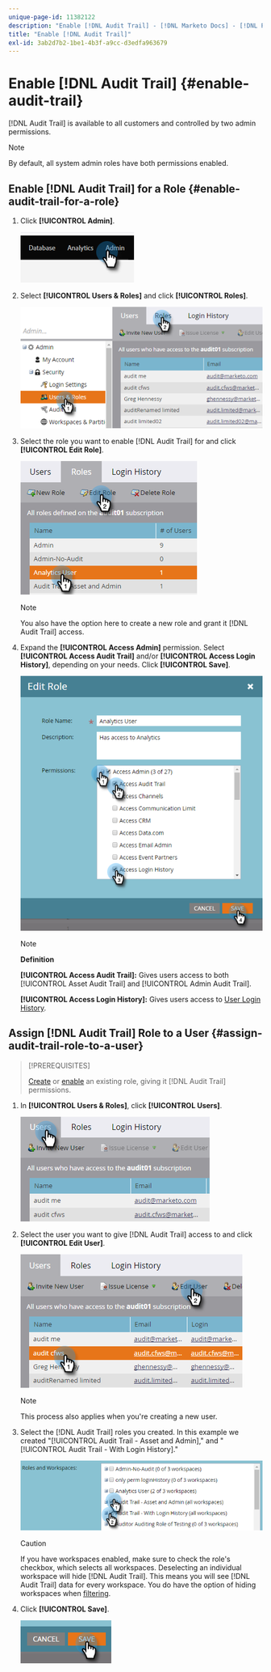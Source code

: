 ```yaml
---
unique-page-id: 11382122
description: "Enable [!DNL Audit Trail] - [!DNL Marketo Docs] - [!DNL Product Documentation]"
title: "Enable [!DNL Audit Trail]"
exl-id: 3ab2d7b2-1be1-4b3f-a9cc-d3edfa963679
---
```

# Enable [!DNL Audit Trail] {#enable-audit-trail}

[!DNL Audit Trail] is available to all customers and controlled by two admin permissions.

>[!NOTE]
>
>By default, all system admin roles have both permissions enabled.

## Enable [!DNL Audit Trail] for a Role {#enable-audit-trail-for-a-role}

1. Click **[!UICONTROL Admin]**.

   ![](assets/enable-audit-trail-1.png)

1. Select **[!UICONTROL Users & Roles]** and click **[!UICONTROL Roles]**.

   ![](assets/enable-audit-trail-2.png)

1. Select the role you want to enable [!DNL Audit Trail] for and click **[!UICONTROL Edit Role]**.

   ![](assets/enable-audit-trail-3.png)

   >[!NOTE]
   >
   >You also have the option here to create a new role and grant it [!DNL Audit Trail] access.

1. Expand the **[!UICONTROL Access Admin]** permission. Select **[!UICONTROL Access Audit Trail]** and/or **[!UICONTROL Access Login History]**, depending on your needs. Click **[!UICONTROL Save]**.

   ![](assets/enable-audit-trail-4.png)

   >[!NOTE]
   >
   >**Definition**
   >
   >**[!UICONTROL Access Audit Trail]:** Gives users access to both [!UICONTROL Asset Audit Trail] and [!UICONTROL Admin Audit Trail].
   >
   >**[!UICONTROL Access Login History]:** Gives users access to [User Login History](/help/marketo/product-docs/administration/audit-trail/user-login-history.md).

## Assign [!DNL Audit Trail] Role to a User {#assign-audit-trail-role-to-a-user}

>[!PREREQUISITES]
>
>[Create](/help/marketo/product-docs/administration/users-and-roles/create-delete-edit-and-change-a-user-role.md#create-a-role) or [enable](#enable-audit-trail) an existing role, giving it [!DNL Audit Trail] permissions.

1. In **[!UICONTROL Users & Roles]**, click **[!UICONTROL Users]**.

   ![](assets/enable-audit-trail-5.png)

1. Select the user you want to give [!DNL Audit Trail] access to and click **[!UICONTROL Edit User]**.

   ![](assets/enable-audit-trail-6.png)

   >[!NOTE]
   >
   >This process also applies when you're creating a new user.

1. Select the [!DNL Audit Trail] roles you created. In this example we created "[!UICONTROL Audit Trail - Asset and Admin]," and "[!UICONTROL Audit Trail - With Login History]."

   ![](assets/enable-audit-trail-7.png)

   >[!CAUTION]
   >
   >If you have workspaces enabled, make sure to check the role's checkbox, which selects all workspaces. Deselecting an individual workspace will hide [!DNL Audit Trail]. This means you will see [!DNL Audit Trail] data for every workspace. You do have the option of hiding workspaces when [filtering](/help/marketo/product-docs/administration/audit-trail/filtering-in-audit-trail.md).

1. Click **[!UICONTROL Save]**.

   ![](assets/enable-audit-trail-8.png)
